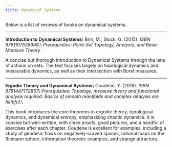 ```yaml
---
title: Dynamical Systems
---
```


Below is a list of reviews of books on dynamical systems. 

---
**Introduction to Dynamical Systems**\\
Brin, M., Stuck, G. (2015). *ISBN 9781107538948*.\\
*Prerequisites: Point-Set Topology, Analysis, and Basic Measure Theory*

A concise but thorough introduction to Dynamical Systems through the lens of actions on sets. The text focuses largely on topological dynamics and measurable dynamics, as well as their intersection with Borel measures.

---
**Ergodic Theory and Dynamical Systems**\\
Coudène, Y. (2016). *ISBN 9781447172857*\\
*Prerequisites: Topology, measure theory and functional analysis required.  Basics of smooth manifolds and complex analysis are helpful.*\\

This book introduces the core theorems in ergodic theory, topological dynamics, and dynamical entropy, emphasizing chaotic dynamics.  It is concise but well-written, with clean proofs, good pictures, and a handful of exercises after each chapter.  Coudène is excellent for examples, including a study of geodesic flows on negatively-curved spaces, rational maps on the Riemann sphere, information theoretic examples, and strange attractors.
